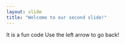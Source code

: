 ```yaml
---
layout: slide
title: "Welcome to our second slide!"
---
```

It is a fun code
Use the left arrow to go back!
